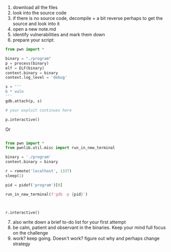 1. download all the files 
2. look into the source code 
3. if there is no source code, decompile + a bit reverse perhaps to get the source and look into it 
4. open a new note.md 
5. identify vulnerabilities and mark them down 
6. prepare your script:
```py
from pwn import * 

binary = "./program"
p = process(binary)
elf = ELF(binary)
context.binary = binary
context.log_level = 'debug'

s = '''
b * vuln
'''
gdb.attach(p, s)

# your exploit continues here

p.interactive()
```

Or 


```py

from pwn import * 
from pwnlib.util.misc import run_in_new_terminal 

binary = './program'
context.binary = binary 

r = remote('localhost', 1337)
sleep(1)

pid = pidof('program')[0]

run_in_new_terminal(f'gdb -p {pid}')



r.interactive()

```

7. also write down a brief to-do list for your first attempt
8. be calm, patient and observant in the binaries. Keep your mind full focus on the challenge
9.  work? keep going. Doesn't work? figure out why and perhaps change strategy